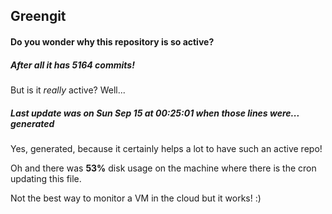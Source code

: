 ## Greengit

#### Do you wonder why this repository is so active?

##### After all it has 5164 commits!

But is it *really* active? Well...

##### Last update was on Sun Sep 15 at 00:25:01 when those lines were... generated

Yes, generated, because it certainly helps a lot to have such an active repo!

Oh and there was **53%** disk usage on the machine
where there is the cron updating this file.

Not the best way to monitor a VM in the cloud but it works! :)
